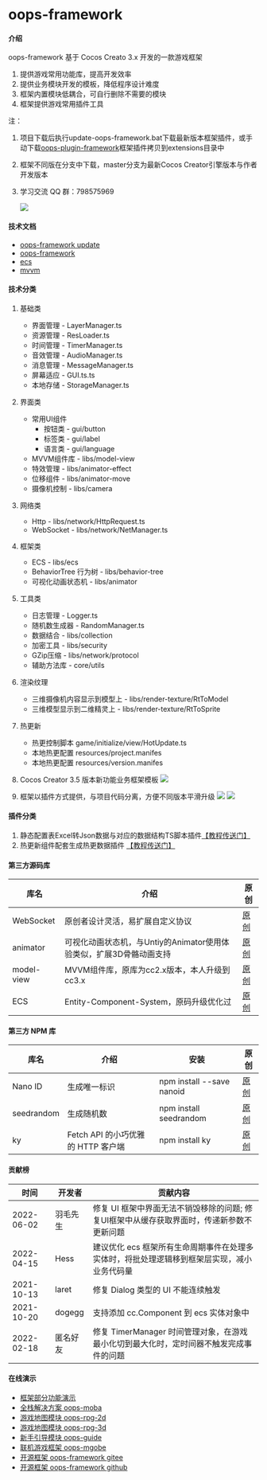 # oops-framework

#### 介绍
oops-framework 基于 Cocos Creato 3.x 开发的一款游戏框架
1. 提供游戏常用功能库，提高开发效率
2. 提供业务模块开发的模板，降低程序设计难度
3. 框架内置模块低耦合，可自行删除不需要的模块
4. 框架提供游戏常用插件工具

注：
1. 项目下载后执行update-oops-framework.bat下载最新版本框架插件，或手动下载[oops-plugin-framework](https://gitee.com/dgflash/oops-plugin-framework)框架插件拷贝到extensions目录中
3. 框架不同版在分支中下载，master分支为最新Cocos Creator引擎版本与作者开发版本
4. 学习交流 QQ 群：798575969

    ![](http://dgflash.gitee.io/oops-full-stack-web/doc/img/qq.png)

#### 技术文档
- [oops-framework update](https://gitee.com/dgflash/oops-framework/tree/master/doc/using.md)
- [oops-framework](https://gitee.com/dgflash/oops-framework/tree/master/doc/core)
- [ecs](https://gitee.com/dgflash/oops-framework/tree/master/doc/ecs/ecs.md)
- [mvvm](https://gitee.com/dgflash/oops-framework/tree/master/doc/mvvm)

#### 技术分类
1. 基础类
    - 界面管理 - LayerManager.ts
    - 资源管理 - ResLoader.ts
    - 时间管理 - TimerManager.ts
    - 音效管理 - AudioManager.ts
    - 消息管理 - MessageManager.ts
    - 屏幕适应 - GUI.ts.ts
    - 本地存储 - StorageManager.ts
2. 界面类 
    - 常用UI组件
        - 按钮类 - gui/button
        - 标签类 - gui/label
        - 语言类 - gui/language
    - MVVM组件库 - libs/model-view
    - 特效管理 - libs/animator-effect
    - 位移组件 - libs/animator-move
    - 摄像机控制 - libs/camera
3. 网络类
    - Http - libs/network/HttpRequest.ts
    - WebSocket - libs/network/NetManager.ts
4. 框架类
    - ECS - libs/ecs
    - BehaviorTree 行为树 - libs/behavior-tree
    - 可视化动画状态机 - libs/animator
5. 工具类
    - 日志管理 - Logger.ts
    - 随机数生成器 - RandomManager.ts
    - 数据结合 - libs/collection
    - 加密工具 - libs/security
    - GZip压缩 - libs/network/protocol
    - 辅助方法库 - core/utils
6. 渲染纹理 
    - 三维摄像机内容显示到模型上 - libs/render-texture/RtToModel
    - 三维模型显示到二维精灵上 - libs/render-texture/RtToSprite
7. 热更新
    - 热更控制脚本 game/initialize/view/HotUpdate.ts
    - 本地热更配置 resources/project.manifes
    - 本地热更配置 resources/version.manifes
8. Cocos Creator 3.5 版本新功能业务框架模板
    ![](http://dgflash.gitee.io/oops-full-stack-web/doc/img/module.png)

9. 框架以插件方式提供，与项目代码分离，方便不同版本平滑升级
    ![](http://dgflash.gitee.io/oops-full-stack-web/doc/img/oops-plug-in1.jpg)
    ![](http://dgflash.gitee.io/oops-full-stack-web/doc/img/oops-plug-in2.jpg)

#### 插件分类
1. 静态配置表Excel转Json数据与对应的数据结构TS脚本插件[【教程传送门】](https://blog.csdn.net/weixin_39324642/article/details/124484273?spm=1001.2014.3001.5502)
2. 热更新组件配套生成热更数据插件 [【教程传送门】](https://blog.csdn.net/weixin_39324642/article/details/124483993?spm=1001.2014.3001.5502)

#### 第三方源码库
| 库名       | 介绍                                                                | 原创                                                         |
| ---------- | ------------------------------------------------------------------- | ------------------------------------------------------------ |
| WebSocket  | 原创者设计灵活，易扩展自定义协议                                    | [原创](https://github.com/wyb10a10/cocos_creator_framework)  |
| animator   | 可视化动画状态机，与Untiy的Animator使用体验类似，扩展3D骨骼动画支持 | [原创](https://github.com/LeeYip/cocos-animator)             |
| model-view | MVVM组件库，原库为cc2.x版本，本人升级到cc3.x                        | [原创](https://github.com/wsssheep/cocos_creator_mvvm_tools) |
| ECS        | Entity-Component-System，原码升级优化过                             | [原创](https://github.com/shangdibaozi/ECS)                  |

#### 第三方 NPM 库
| 库名       | 介绍                               | 安装                      | 原创                                             |
| ---------- | ---------------------------------- | ------------------------- | ------------------------------------------------ |
| Nano ID    | 生成唯一标识                       | npm install --save nanoid | [原创](https://github.com/ai/nanoid)             |
| seedrandom | 生成随机数                         | npm install seedrandom    | [原创](https://www.npmjs.com/package/seedrandom) |
| ky         | Fetch API 的小巧优雅的 HTTP 客户端 | npm install ky            | [原创](https://github.com/sindresorhus/ky)       |

#### 贡献榜
| 时间       | 开发者   | 贡献内容                                                                                    |
| ---------- | -------- | ------------------------------------------------------------------------------------------- |
| 2022-06-02 | 羽毛先生 | 修复 UI 框架中界面无法不销毁移除的问题; 修复UI框架中从缓存获取界面时，传递新参数不更新问题  |
| 2022-04-15 | Hess     | 建议优化 ecs 框架所有生命周期事件在处理多实体时，将批处理逻辑移到框架层实现，减小业务代码量 |
| 2021-10-13 | laret    | 修复 Dialog 类型的 UI 不能连续触发                                                          |
| 2021-10-20 | dogegg   | 支持添加 cc.Component 到 ecs 实体对象中                                                     |
| 2022-02-18 | 匿名好友 | 修复 TimerManager 时间管理对象，在游戏最小化切到最大化时，定时间器不触发完成事件的问题      |

#### 在线演示
- [框架部分功能演示](https://oops-1255342636.cos-website.ap-shanghai.myqcloud.com/oops-framework/)
- [全栈解决方案 oops-moba](https://store.cocos.com/app/detail/3814)
- [游戏地图模块 oops-rpg-2d](https://store.cocos.com/app/detail/3675)
- [游戏地图模块 oops-rpg-3d](https://oops-1255342636.cos-website.ap-shanghai.myqcloud.com/oops-solution/?type=2)
- [新手引导模块 oops-guide](https://store.cocos.com/app/detail/3653)
- [联机游戏框架 oops-mgobe](https://store.cocos.com/app/detail/3574)
- [开源框架 oops-framework gitee](https://gitee.com/dgflash/oops-framework)
- [开源框架 oops-framework github](https://github.com/dgflash/oops-framework)